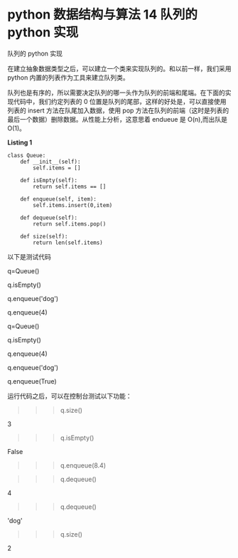 # python 数据结构与算法 14 队列的 python 实现

队列的 python 实现

在建立抽象数据类型之后，可以建立一个类来实现队列的。和以前一样，我们采用 python 内置的列表作为工具来建立队列类。

队列也是有序的，所以需要决定队列的哪一头作为队列的前端和尾端。在下面的实现代码中，我们约定列表的 0 位置是队列的尾部，这样的好处是，可以直接使用列表的 insert 方法在队尾加入数据，使用 pop 方法在队列的前端（这时是列表的最后一个数据）删除数据。从性能上分析，这意思着 endueue 是 O(n),而出队是 O(1)。

**Listing 1**

```
class Queue:
    def __init__(self):
        self.items = []

    def isEmpty(self):
        return self.items == []

    def enqueue(self, item):
        self.items.insert(0,item)

    def dequeue(self):
        return self.items.pop()

    def size(self):
        return len(self.items)

```

以下是测试代码

q=Queue()

q.isEmpty()

q.enqueue('dog')

q.enqueue(4)

q=Queue()

q.isEmpty()

q.enqueue(4)

q.enqueue('dog')

q.enqueue(True)

运行代码之后，可以在控制台测试以下功能：

>>>q.size()

3

>>>q.isEmpty()

False

>>>q.enqueue(8.4)

>>>q.dequeue()

4

>>>q.dequeue()

'dog'

>>>q.size()

2